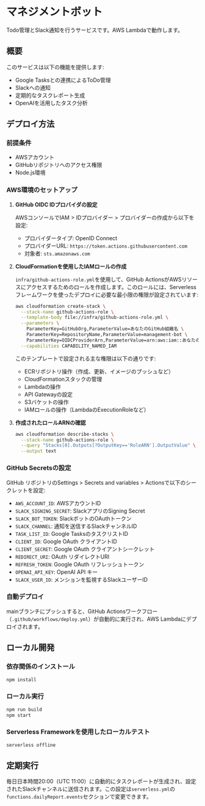 # マネジメントボット

Todo管理とSlack通知を行うサービスです。AWS Lambdaで動作します。

## 概要

このサービスは以下の機能を提供します:

- Google Tasksとの連携によるToDo管理
- Slackへの通知
- 定期的なタスクレポート生成
- OpenAIを活用したタスク分析

## デプロイ方法

### 前提条件

- AWSアカウント
- GitHubリポジトリへのアクセス権限
- Node.js環境

### AWS環境のセットアップ

1. **GitHub OIDC IDプロバイダの設定**

   AWSコンソールでIAM > IDプロバイダー > プロバイダーの作成から以下を設定:
   - プロバイダータイプ: OpenID Connect
   - プロバイダーURL: `https://token.actions.githubusercontent.com`
   - 対象者: `sts.amazonaws.com`

2. **CloudFormationを使用したIAMロールの作成**

   `infra/github-actions-role.yml`を使用して、GitHub ActionsがAWSリソースにアクセスするためのロールを作成します。このロールには、Serverlessフレームワークを使ったデプロイに必要な最小限の権限が設定されています:

   ```bash
   aws cloudformation create-stack \
     --stack-name github-actions-role \
     --template-body file://infra/github-actions-role.yml \
     --parameters \
       ParameterKey=GitHubOrg,ParameterValue=あなたのGitHub組織名 \
       ParameterKey=RepositoryName,ParameterValue=management-bot \
       ParameterKey=OIDCProviderArn,ParameterValue=arn:aws:iam::あなたのAWSアカウントID:oidc-provider/token.actions.githubusercontent.com \
     --capabilities CAPABILITY_NAMED_IAM
   ```

   このテンプレートで設定される主な権限は以下の通りです:
   - ECRリポジトリ操作（作成、更新、イメージのプッシュなど）
   - CloudFormationスタックの管理
   - Lambdaの操作
   - API Gatewayの設定
   - S3バケットの操作
   - IAMロールの操作（LambdaのExecutionRoleなど）

3. **作成されたロールARNの確認**

   ```bash
   aws cloudformation describe-stacks \
     --stack-name github-actions-role \
     --query "Stacks[0].Outputs[?OutputKey=='RoleARN'].OutputValue" \
     --output text
   ```

### GitHub Secretsの設定

GitHub リポジトリのSettings > Secrets and variables > Actionsで以下のシークレットを設定:

- `AWS_ACCOUNT_ID`: AWSアカウントID
- `SLACK_SIGNING_SECRET`: SlackアプリのSigning Secret
- `SLACK_BOT_TOKEN`: SlackボットのOAuthトークン
- `SLACK_CHANNEL`: 通知を送信するSlackチャンネルID
- `TASK_LIST_ID`: Google TasksのタスクリストID
- `CLIENT_ID`: Google OAuth クライアントID
- `CLIENT_SECRET`: Google OAuth クライアントシークレット
- `REDIRECT_URI`: OAuth リダイレクトURI
- `REFRESH_TOKEN`: Google OAuth リフレッシュトークン
- `OPENAI_API_KEY`: OpenAI API キー
- `SLACK_USER_ID`: メンションを監視するSlackユーザーID

### 自動デプロイ

mainブランチにプッシュすると、GitHub Actionsワークフロー（`.github/workflows/deploy.yml`）が自動的に実行され、AWS Lambdaにデプロイされます。

## ローカル開発

### 依存関係のインストール

```bash
npm install
```

### ローカル実行

```bash
npm run build
npm start
```

### Serverless Frameworkを使用したローカルテスト

```bash
serverless offline
```

## 定期実行

毎日日本時間20:00（UTC 11:00）に自動的にタスクレポートが生成され、設定されたSlackチャンネルに送信されます。この設定は`serverless.yml`の`functions.dailyReport.events`セクションで変更できます。
